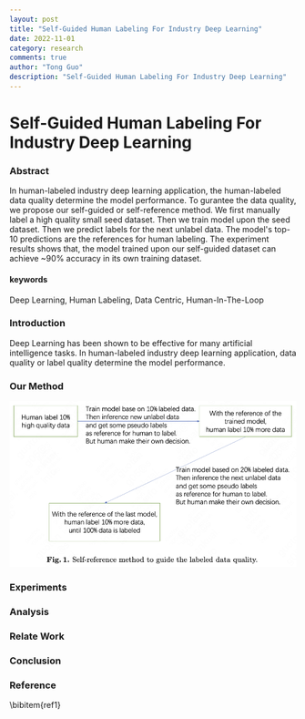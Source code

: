 ```yaml
---
layout: post
title: "Self-Guided Human Labeling For Industry Deep Learning"
date: 2022-11-01
category: research
comments: true
author: "Tong Guo"
description: "Self-Guided Human Labeling For Industry Deep Learning"
---
```



# Self-Guided Human Labeling For Industry Deep Learning

### Abstract

In human-labeled industry deep learning application, the human-labeled data quality determine the model performance. 
To gurantee the data quality, we propose our self-guided or self-reference method. 
We first manually label a high quality small seed dataset.
Then we train model upon the seed dataset.
Then we predict labels for the next unlabel data. 
The model's top-10 predictions are the references for human labeling.
The experiment results shows that, the model trained upon our self-guided dataset can achieve ~90% accuracy in its own training dataset.

#### keywords
Deep Learning, Human Labeling, Data Centric, Human-In-The-Loop

### Introduction

Deep Learning has been shown to be effective for many artificial intelligence tasks. 
In human-labeled industry deep learning application, data quality or label quality determine the model performance.



### Our Method

![](/assets/png/self-reference/fig1.png)

### Experiments


### Analysis

### Relate Work

### Conclusion


### Reference

\bibitem{ref1}
